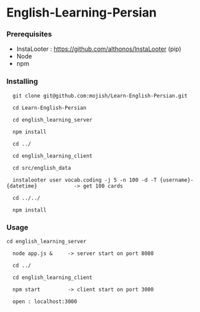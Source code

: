 
# English-Learning-Persian

### Prerequisites

 * InstaLooter : https://github.com/althonos/InstaLooter (pip)
 * Node
 * npm

### Installing

```
  git clone git@github.com:mojish/Learn-English-Persian.git
```
```
  cd Learn-English-Persian
```
```
  cd english_learning_server
```
```
  npm install
```
```
  cd ../
```
```
  cd english_learning_client 
```
```
  cd src/english_data 
```
```
  instalooter user vocab.coding -j 5 -n 100 -d -T {username}-{datetime}            -> get 100 cards 
```
```
  cd ../../ 
```
```
  npm install 
```
### Usage
```
cd english_learning_server
```
```
  node app.js &     -> server start on port 8080 
```
```
  cd ../ 
```
```
  cd english_learning_client
```
```
  npm start         -> client start on port 3000
```
```
  open : localhost:3000
```
